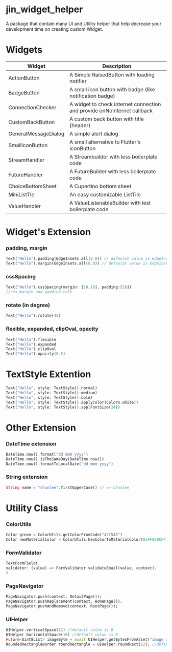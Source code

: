 # jin_widget_helper

A package that contain many UI and Utility helper that help decrease your development time on creating custom Widget.

# Widgets

| Widget               | Description                                                             |
| -------------------- | ----------------------------------------------------------------------- |
| ActionButton         | A Simple RaisedButton with loading notifier                             |
| BadgeButton          | A small icon button with badge (like notification badge)                |
| ConnectionChecker    | A widget to check internet connection and provide onNoInternet callback |
| CustomBackButton     | A custom back button with title (header)                                |
| GeneralMessageDialog | A simple alert dialog                                                   |
| SmallIconButton      | A small alternative to Flutter's IconButton                             |
| StreamHandler        | A Streambuilder with less boilerplate code                              |
| FutureHandler        | A FutureBuilder with less boilerplate code                              |
| ChoiceBottomSheet    | A Cupertino bottom sheet                                                |
| MiniListTle          | An easy customizable ListTile                                           |
| ValueHandler         | A ValueListenableBuilder with lest boilerplate code                     |

# Widget's Extension

### padding, margin

```dart
Text("Hello").padding(EdgeInsets.all(8.0)) // defaulat value is EdgeInsets.all(8.0)
Text("Hello").margin(EdgeInsets.all(8.0)) // defaulat value is EdgeInsets.all(8.0)
```

### cssSpacing

```dart
Text("Hello").cssSpacing(margin: [10,10], padding:[16])
//css margin and padding rule
```

### rotate (in degree)

```dart
Text("Hello").rotate(45)
```

### flexible, expanded, clipOval, opacity

```dart
Text("Hello").flexible
Text("Hello").expanded
Text("Hello").clipOval
Text("Hello").opacity(0.5)
```

# TextStyle Extention

```dart
Text("Hello", style: TextStyle().normal)
Text("Hello", style: TextStyle().medium)
Text("Hello", style: TextStyle().bold)
Text("Hello", style: TextStyle().applyColor(Colors.white))
Text("Hello", style: TextStyle().applFontSize(24))
```

# Other Extension

### DateTime extension

```dart
DateTime.now().format("dd mmm yyyy")
DateTime.now().isTheSameDay(DateTime.now())
DateTime.now().formatToLocalDate("dd mmm yyyy")
```

### String extension

```dart
String name = "chunlee".firstUpperCase() // => Chunlee
```

# Utility Class

### ColorUtils

```dart
Color green = ColorUtils.getColorFromCode("42f545")
Color newMaterialColor = ColorUtils.hexColorToMaterialColor(0xFF869CF4)
```

### FormValidator

```dart
TextFormField(
validator: (value) => FormValidator.validateEmail(value, context),
)
```

### PageNavigator

```dart
PageNavigator.push(context, DetailPage());
PageNavigator.pushReplacement(context, HomePage());
PageNavigator.pushAndRemove(context, RootPage());
```

### UIHelper

```dart
UIHelper.verticalSpace(12) //default value is 8
UIHelper.horizontalSpace(16) //default value is 8
Future<Uint8List> imageByte = await UIHelper.getBytesFromAsset("image asset path", 200); //200 is imagewidth
RoundedRectangleBorder roundRectangle = UIHelper.roundRect(12); //default value is 8
```
